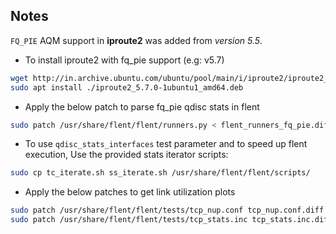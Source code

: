 ## Notes
`FQ_PIE` AQM support in **iproute2** was added from _version 5.5_.
- To install iproute2 with fq_pie support (e.g: v5.7)

```bash
wget http://in.archive.ubuntu.com/ubuntu/pool/main/i/iproute2/iproute2_5.7.0-1ubuntu1_amd64.deb
sudo apt install ./iproute2_5.7.0-1ubuntu1_amd64.deb
```

- Apply the below patch to parse fq_pie qdisc stats in flent
```bash
sudo patch /usr/share/flent/flent/runners.py < flent_runners_fq_pie.diff
```

- To use `qdisc_stats_interfaces` test parameter and to speed up flent execution, Use the provided stats iterator scripts:

```bash
sudo cp tc_iterate.sh ss_iterate.sh /usr/share/flent/flent/scripts/
```

- Apply the below patches to get link utilization plots

```bash
sudo patch /usr/share/flent/flent/tests/tcp_nup.conf tcp_nup.conf.diff
sudo patch /usr/share/flent/flent/tests/tcp_stats.inc tcp_stats.inc.diff
```